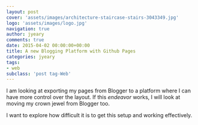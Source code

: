 ```yaml
---
layout: post
cover: 'assets/images/architecture-staircase-stairs-3043349.jpg'
logo: 'assets/images/logo.jpg'
navigation: true
author: jyeary
comments: true
date: 2015-04-02 00:00:00+00:00
title: A new Blogging Platform with Github Pages
categories: jyeary
tags:
- web
subclass: 'post tag-Web'
---
```

I am looking at exporting my pages from Blogger to a platform where I can have more control over the layout. If this _endeavor_
works, I will look at moving my crown jewel from Blogger too.

I want to explore how difficult it is to get this setup and working effectively.